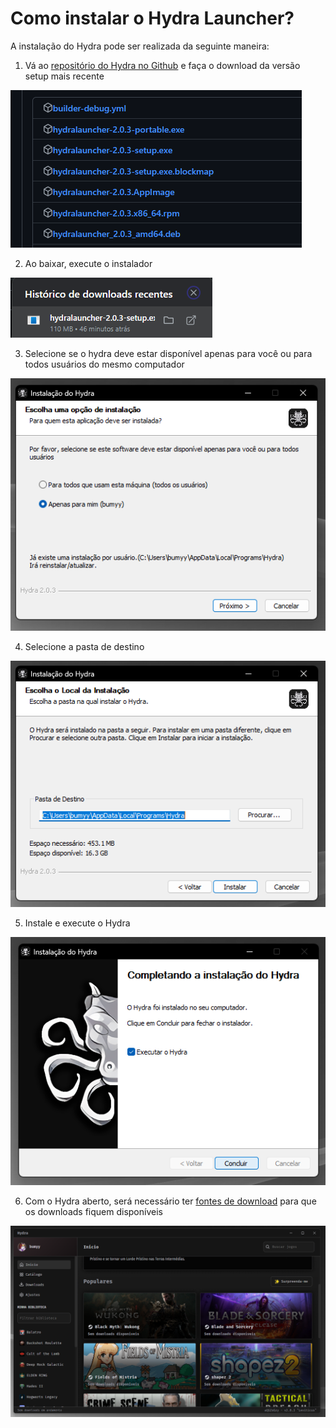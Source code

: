 # Como instalar o Hydra Launcher?

A instalação do Hydra pode ser realizada da seguinte maneira:

1. Vá ao [repositório do Hydra no Github](https://github.com/hydralauncher/hydra/releases/) e faça o download da versão setup mais recente

![github](../assets/howto/0.png)

2. Ao baixar, execute o instalador

![download](../assets/howto/1.png)

3. Selecione se o hydra deve estar disponível apenas para você ou para todos usuários do mesmo computador

![users](../assets/howto/2.png)

4. Selecione a pasta de destino

![destino](../assets/howto/3.png)

5. Instale e execute o Hydra

![exec](../assets/howto/4.png)

6. Com o Hydra aberto, será necessário ter [fontes de download](.guides/fontes.md) para que os downloads fiquem disponíveis

![hydra](../assets/howto/5.png)
